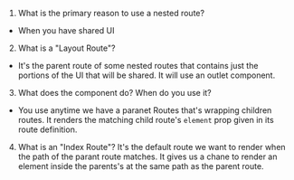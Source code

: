 1. What is the primary reason to use a nested route?
- When you have shared UI


2. What is a "Layout Route"?
- It's the parent route of some nested routes that contains just the portions of the UI that will be shared. It will use an outlet component. 


3. What does the <Outlet /> component do? When do you use it?
- You use anytime we have a paranet Routes that's wrapping children routes. It renders the matching child route's `element` prop given in its route definition.


4. What is an "Index Route"?
It's the default route we want to render when the path of the parant route matches. It gives us a chane to render an element inside the parents's <Outlet /> at the same path as the parent route. 